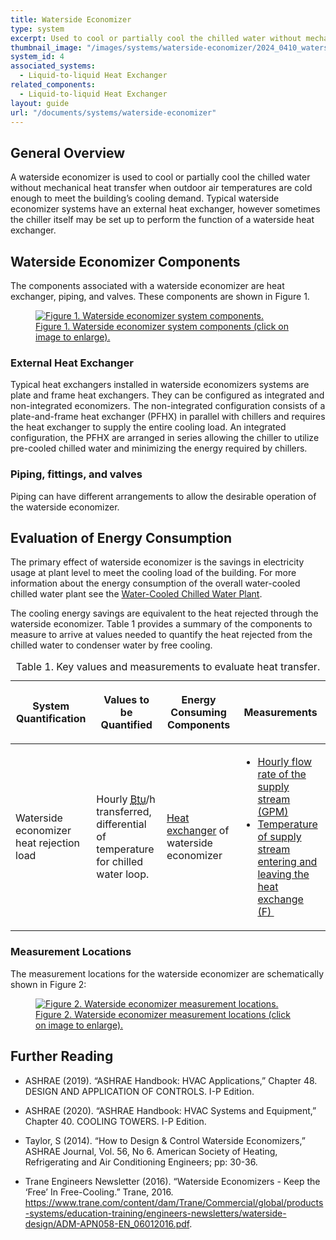 ```yaml
---
title: Waterside Economizer
type: system
excerpt: Used to cool or partially cool the chilled water without mechanical heat transfer when outdoor air temperatures are cold enough to meet the building’s cooling demand.
thumbnail_image: "/images/systems/waterside-economizer/2024_0410_waterside economizer system_thumbnail.jpeg"
system_id: 4
associated_systems:
  - Liquid-to-liquid Heat Exchanger
related_components:
  - Liquid-to-liquid Heat Exchanger
layout: guide
url: "/documents/systems/waterside-economizer"
---
```


## General Overview

A waterside economizer is used to cool or partially cool the chilled water without mechanical heat transfer when outdoor air temperatures are cold enough to meet the building’s cooling demand. Typical waterside economizer systems have an external heat exchanger, however sometimes the chiller itself may be set up to perform the function of a waterside heat exchanger.

## Waterside Economizer Components

The components associated with a waterside economizer are heat exchanger, piping, and valves. These components are shown in Figure 1.

<a href="/images/systems/waterside-economizer/2024_0425_W ECONOMIZER system_figure 1 updated.jpg">
<figure class="figure">
  <img src="/images/systems/waterside-economizer/2024_0425_W ECONOMIZER system_figure 1 updated.jpg" class="figure-img img-fluid rounded" alt="Figure 1. Waterside economizer system components.">
  <figcaption class="figure-caption text-left">Figure 1. Waterside economizer system components (click on image to enlarge).</figcaption>
</figure>
</a>

### External Heat Exchanger

Typical heat exchangers installed in waterside economizers systems are plate and frame heat exchangers. They can be configured as integrated and non-integrated economizers. The non-integrated configuration consists of a plate-and-frame heat exchanger (PFHX) in parallel with chillers and requires the heat exchanger to supply the entire cooling load. An integrated configuration, the PFHX are arranged in series allowing the chiller to utilize pre-cooled chilled water and minimizing the energy required by chillers. 

### Piping, fittings, and valves

Piping can have different arrangements to allow the desirable operation of the waterside economizer.  

## Evaluation of Energy Consumption

The primary effect of waterside economizer is the savings in electricity usage at plant level to meet the cooling load of the building. For more information about the energy consumption of the overall water-cooled chilled water plant see the <a href="/documents/plants/water-cooled-chilled-water-plant">Water-Cooled Chilled Water Plant</a>.

The cooling energy savings are equivalent to the heat rejected through the waterside economizer. Table 1 provides a summary of the components to measure to arrive at values needed to quantify the heat rejected from the chilled water to condenser water by free cooling. 

<div class="table-wrapper">
<table>
<caption>Table 1. Key values and measurements to evaluate heat transfer.</caption>
    <tbody>
        <thead>
            <tr>
                <th>
                    <p><strong>System Quantification</strong></p>
                </th>
                <th>
                    <p><strong>Values to be Quantified</strong></p>
                </th>
                <th>
                    <p><strong>Energy Consuming Components</strong></p>
                </th>
                <th>
                    <p><strong>Measurements</strong></p>
                </th>
            </tr>
        </thead>
        <tr>
            <td>
                <p>Waterside economizer heat rejection load</p>
            </td>
            <td>
                <p>Hourly <a class="glossary-link" href="/glossary#btu"><abbr title="British Thermal Unit">Btu</abbr></a>/h transferred, differential of temperature for chilled water loop.</p>
            </td>
            <td>
                <p><a href="/documents/components/liquid-to-liquid-heat-exchanger">Heat exchanger</a> of waterside economizer</p>
            </td>
            <td>
                <ul>
                    <li><a href="/documents/measurement-technique/water-flow-rate">Hourly flow rate of the supply stream (GPM)</a></li>
                    <li><a href="/documents/measurement-technique/pipe-surface-water-temperature">Temperature of supply stream entering and leaving the heat exchange (F)&nbsp;</a></li>
                </ul>
            </td>
        </tr>
    </tbody>
</table> 
</div>

### Measurement Locations 

The measurement locations for the waterside economizer are schematically shown in Figure 2:

<a href="/images/systems/waterside-economizer/2024_0425_W ECONOMIZER system_figure 2 updated.jpg">
<figure class="figure">
  <img src="/images/systems/waterside-economizer/2024_0425_W ECONOMIZER system_figure 2 updated.jpg" class="figure-img img-fluid rounded" alt="Figure 2. Waterside economizer measurement locations.">
  <figcaption class="figure-caption text-left">Figure 2. Waterside economizer measurement locations (click on image to enlarge).</figcaption>
</figure>
</a>

## Further Reading

- ASHRAE (2019). “ASHRAE Handbook: HVAC Applications,” Chapter 48. DESIGN AND APPLICATION OF CONTROLS. I-P Edition.

- ASHRAE (2020). “ASHRAE Handbook: HVAC Systems and Equipment,” Chapter 40. COOLING TOWERS. I-P Edition.

- Taylor, S (2014). “How to Design & Control Waterside Economizers,” ASHRAE Journal, Vol. 56, No 6. American Society of Heating, Refrigerating and Air Conditioning Engineers; pp: 30-36.

- Trane Engineers Newsletter (2016). “Waterside Economizers - Keep the ‘Free’ In Free-Cooling.” Trane, 2016. https://www.trane.com/content/dam/Trane/Commercial/global/products-systems/education-training/engineers-newsletters/waterside-design/ADM-APN058-EN_06012016.pdf.